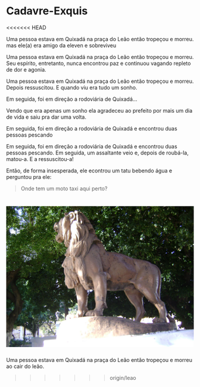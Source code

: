 # Cadavre-Exquis
<<<<<<< HEAD

Uma pessoa estava em Quixadá na praça do Leão então tropeçou e morreu. mas ele(a) era amigo da eleven e sobreviveu

Uma pessoa estava em Quixadá na praça do Leão então tropeçou e morreu. Seu espírito, entretanto, nunca encontrou paz e continuou vagando repleto de dor e agonia.

Uma pessoa estava em Quixadá na praça do Leão então tropeçou e morreu. Depois ressuscitou. E quando viu era tudo um sonho.

Em seguida, foi em direção a rodoviária de Quixadá...



Vendo que era apenas um sonho ela agradeceu ao prefeito por mais um dia de vida e saiu pra dar uma volta.

Em seguida, foi em direção a rodoviária de Quixadá e encontrou duas pessoas pescando



Em seguida, foi em direção a rodoviária de Quixadá e encontrou duas pessoas pescando. Em seguida, um assaltante veio e, depois de roubá-la, matou-a. E a ressuscitou-a!

Então, de forma insesperada, ele econtrou um tatu bebendo água e perguntou pra ele:
> Onde tem um moto taxi aqui perto?

![alt text](https://github.com/UFC-Dev-Web-2024-2/Cadavre-Exquis/blob/main/igrejas%20029.jpg?raw=true)
=======
Uma pessoa estava em Quixadá na praça do Leão então tropeçou e morreu ao cair do leão.
>>>>>>> origin/leao
